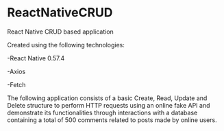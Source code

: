 # ReactNativeCRUD
React Native CRUD based application

Created using the following technologies:

-React Native 0.57.4

-Axios

-Fetch

The following application consists of a basic Create, Read, Update and Delete structure to perform HTTP requests using an online fake API and demonstrate its functionalities through interactions with a database containing a total of 500 comments related to posts made by online users.
